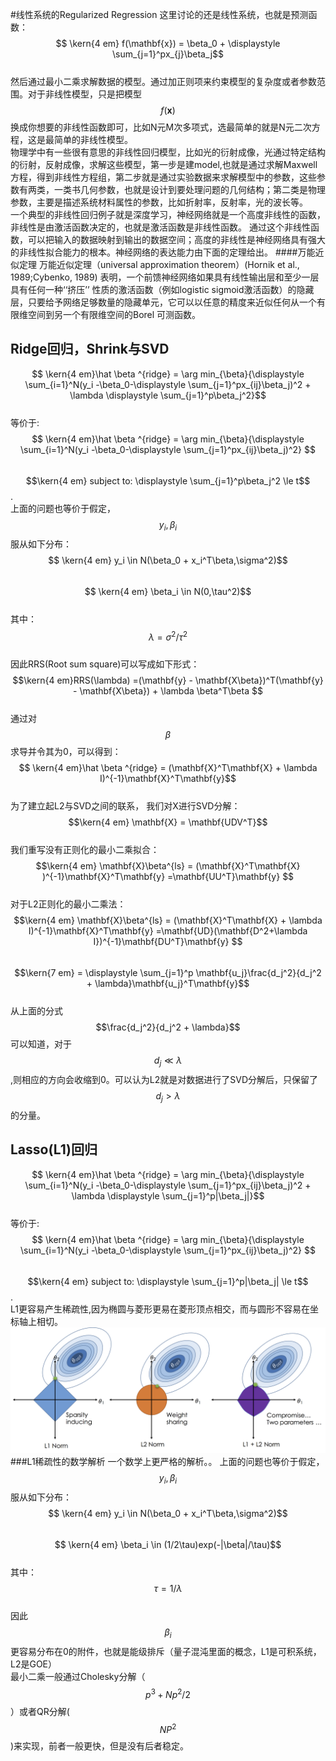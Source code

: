 #线性系统的Regularized Regression
这里讨论的还是线性系统，也就是预测函数：  
$$ \kern{4 em} f(\mathbf{x}) = \beta_0 + \displaystyle \sum_{j=1}^px_{j}\beta_j$$  
然后通过最小二乘求解数据的模型。通过加正则项来约束模型的复杂度或者参数范围。对于非线性模型，只是把模型$$f(\mathbf{x})$$换成你想要的非线性函数即可，比如N元M次多项式，选最简单的就是N元二次方程，这是最简单的非线性模型。  
物理学中有一些很有意思的非线性回归模型，比如光的衍射成像，光通过特定结构的衍射，反射成像，求解这些模型，第一步是建model,也就是通过求解Maxwell方程，得到非线性方程组，第二步就是通过实验数据来求解模型中的参数，这些参数有两类，一类书几何参数，也就是设计到要处理问题的几何结构；第二类是物理参数，主要是描述系统材料属性的参数，比如折射率，反射率，光的波长等。  
一个典型的非线性回归例子就是深度学习，神经网络就是一个高度非线性的函数，非线性是由激活函数决定的，也就是激活函数是非线性函数。 通过这个非线性函数，可以把输入的数据映射到输出的数据空间；高度的非线性是神经网络具有强大的非线性拟合能力的根本。神经网络的表达能力由下面的定理给出。
####万能近似定理
万能近似定理（universal approximation theorem）(Hornik et al., 1989;Cybenko, 1989) 表明，一个前馈神经网络如果具有线性输出层和至少一层具有任何一种‘‘挤压’’ 性质的激活函数（例如logistic sigmoid激活函数）的隐藏层，只要给予网络足够数量的隐藏单元，它可以以任意的精度来近似任何从一个有限维空间到另一个有限维空间的Borel 可测函数。
## Ridge回归，Shrink与SVD

$$ \kern{4 em}\hat \beta ^{ridge} =  \arg min_{\beta}{\displaystyle \sum_{i=1}^N(y_i -\beta_0-\displaystyle \sum_{j=1}^px_{ij}\beta_j)^2 + \lambda \displaystyle \sum_{j=1}^p\beta_j^2}$$  
等价于:  
$$ \kern{4 em}\hat \beta ^{ridge} =  \arg min_{\beta}{\displaystyle \sum_{i=1}^N(y_i -\beta_0-\displaystyle \sum_{j=1}^px_{ij}\beta_j)^2} $$  
$$\kern{4 em} subject to:  \displaystyle \sum_{j=1}^p\beta_j^2 \le t$$.  
上面的问题也等价于假定，$$y_i,\beta_i$$服从如下分布：  
$$ \kern{4 em} y_i \in N(\beta_0 + x_i^T\beta,\sigma^2)$$  
$$ \kern{4 em} \beta_i \in N(0,\tau^2)$$  
其中：$$\lambda = \sigma^2/\tau^2$$  
因此RRS\(Root sum square\)可以写成如下形式：  
$$\kern{4 em}RRS(\lambda) =(\mathbf{y} - \mathbf{X\beta})^T(\mathbf{y} - \mathbf{X\beta}) + \lambda \beta^T\beta $$  
通过对$$\beta$$求导并令其为0，可以得到：  
$$ \kern{4 em}\hat \beta ^{ridge} = (\mathbf{X}^T\mathbf{X} + \lambda I)^{-1}\mathbf{X}^T\mathbf{y}$$  
为了建立起L2与SVD之间的联系， 我们对X进行SVD分解：  
$$\kern{4 em} \mathbf{X} = \mathbf{UDV^T}$$  
我们重写没有正则化的最小二乘拟合：  
$$\kern{4 em} \mathbf{X}\beta^{ls} = (\mathbf{X}^T\mathbf{X} )^{-1}\mathbf{X}^T\mathbf{y} =\mathbf{UU^T}\mathbf{y} $$  
对于L2正则化的最小二乘法：  
 $$\kern{4 em} \mathbf{X}\beta^{ls} = (\mathbf{X}^T\mathbf{X} + \lambda I)^{-1}\mathbf{X}^T\mathbf{y} =\mathbf{UD}(\mathbf{D^2+\lambda I})^{-1}\mathbf{DU^T}\mathbf{y} $$  
 $$\kern{7 em} = \displaystyle \sum_{j=1}^p \mathbf{u_j}\frac{d_j^2}{d_j^2 + \lambda}\mathbf{u_j}^T\mathbf{y}$$  
 从上面的分式$$\frac{d_j^2}{d_j^2 + \lambda}$$可以知道，对于$$d_j \ll \lambda$$,则相应的方向会收缩到0。可以认为L2就是对数据进行了SVD分解后，只保留了$$d_j \gt \lambda$$的分量。

## Lasso\(L1\)回归

$$ \kern{4 em}\hat \beta ^{ridge} =  \arg min_{\beta}{\displaystyle \sum_{i=1}^N(y_i -\beta_0-\displaystyle \sum_{j=1}^px_{ij}\beta_j)^2 + \lambda \displaystyle \sum_{j=1}^p|\beta_j|}$$  
等价于:  
$$ \kern{4 em}\hat \beta ^{ridge} =  \arg min_{\beta}{\displaystyle \sum_{i=1}^N(y_i -\beta_0-\displaystyle \sum_{j=1}^px_{ij}\beta_j)^2} $$  
$$\kern{4 em} subject to:  \displaystyle \sum_{j=1}^p|\beta_j| \le t$$.  
L1更容易产生稀疏性,因为椭圆与菱形更易在菱形顶点相交，而与圆形不容易在坐标轴上相切。
![](/assets/L1_L2_regulation.png)
###L1稀疏性的数学解析
一个数学上更严格的解析。。
上面的问题也等价于假定，$$y_i,\beta_i$$服从如下分布：  
$$ \kern{4 em} y_i \in N(\beta_0 + x_i^T\beta,\sigma^2)$$  
$$ \kern{4 em} \beta_i \in (1/2\tau)exp(-|\beta|/\tau)$$  
其中： $$\tau = 1/\lambda$$  
因此$$\beta_i$$更容易分布在0的附件，也就是能级排斥（量子混沌里面的概念，L1是可积系统，L2是GOE）   
最小二乘一般通过Cholesky分解（$$p^3+Np^2/2$$）或者QR分解($$NP^2$$)来实现，前者一般更快，但是没有后者稳定。
